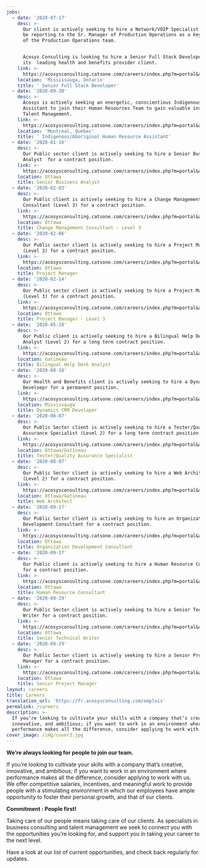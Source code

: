 ```yaml
---
jobs:
  - date: '2020-07-17'
    desc: >-
      Our client is actively seeking to hire a Network/VOIP Specialist who will
      be reporting to the Sr. Manager of Production Operations as a key member
      of the Production Operations team.


      Acosys Consulting is looking to hire a Senior Full Stack Developer for
      its  leading health and benefits provider client.
    link: >-
      https://acosysconsulting.catsone.com/careers/index.php?m=portal&a=details&jobOrderID=11963848
    location: 'Mississauga, Ontario'
    title: ' Senior Full Stack Developer'
  - date: '2020-09-30'
    desc: >-
      Acosys is actively seeking an energetic, conscientious Indigenous
      Assistant to join their Human Resources Team to gain valuable insight into
      Talent Management.
    link: >-
      https://acosysconsulting.catsone.com/careers/index.php?m=portal&a=details&jobOrderID=12327200
    location: 'Montreal, Quebec'
    title: ' Indigenous/Aboriginal Human Resource Assistant'
  - date: '2020-01-16'
    desc: >-
      Our Public sector client is actively seeking to hire a Senior Business
      Analyst  for a contract position.
    link: >-
      https://acosysconsulting.catsone.com/careers/index.php?m=portal&a=details&jobOrderID=13116658
    location: Ottawa
    title: Senior Business Analyst
  - date: '2020-02-03'
    desc: >-
      Our Public client is actively seeking to hire a Change Management
      Consultant (Level 3) for a contract position.
    link: >-
      https://acosysconsulting.catsone.com/careers/index.php?m=portal&a=details&jobOrderID=13176403
    location: Ottawa
    title: Change Management Consultant - Level 3
  - date: '2020-02-06'
    desc: >-
      Our Public sector client is actively seeking to hire a Project Manager
      (Level 3) for a contract position.
    link: >-
      https://acosysconsulting.catsone.com/careers/index.php?m=portal&a=details&jobOrderID=13186711
    location: Ottawa
    title: Project Manager
  - date: '2020-02-14'
    desc: >-
      Our Public sector client is actively seeking to hire a Project Manager -
      (Level 3) for a contract position.
    link: >-
      https://acosysconsulting.catsone.com/careers/index.php?m=portal&a=details&jobOrderID=13229023
    location: Ottawa
    title: Project Manager - Level 3
  - date: '2020-05-28'
    desc: >-
      Our Public client is actively seeking to hire a Bilingual Help Desk
      Analyst (Level 2) for a long term contract position.
    link: >-
      https://acosysconsulting.catsone.com/careers/index.php?m=portal&a=details&jobOrderID=13505783
    location: Gatineau
    title: Bilingual Help Desk Analyst
  - date: '2020-08-18'
    desc: >-
      Our Health and Benefits client is actively seeking to hire a Dynamics CRM
      Develoepr for a permanent position.
    link: >-
      https://acosysconsulting.catsone.com/careers/index.php?m=portal&a=details&jobOrderID=13678100
    location: Mississauga
    title: Dynamics CRM Developer
  - date: '2020-08-07'
    desc: >-
      Our Public Sector client is actively seeking to hire a Tester/Quality
      Assurance Specialist (Level 2) for a long term contract position.
    link: >-
      https://acosysconsulting.catsone.com/careers/index.php?m=portal&a=details&jobOrderID=13677773
    location: Ottawa/Gatineau
    title: Tester/Quality Assurance Specialist
  - date: '2020-08-07'
    desc: >-
      Our Public Sector client is actively seeking to hire a Web Architect
      (Level 2) for a contract position.
    link: >-
      https://acosysconsulting.catsone.com/careers/index.php?m=portal&a=details&jobOrderID=13677752
    location: Ottawa/Gatineau
    title: Web Architect
  - date: '2020-09-17'
    desc: >-
      Our Public Sector client is actively seeking to hire an Organizational
      Development Consultant for a contract position.
    link: >-
      https://acosysconsulting.catsone.com/careers/index.php?m=portal&a=details&jobOrderID=13737794
    location: Ottawa
    title: Organization Development Consultant
  - date: '2020-09-17'
    desc: >-
      Our Public client is actively seeking to hire a Human Resource Consultant
      for a contract position.
    link: >-
      https://acosysconsulting.catsone.com/careers/index.php?m=portal&a=details&jobOrderID=13737599
    location: Ottawa
    title: Human Resource Consultant
  - date: '2020-09-29'
    desc: >-
      Our Public Sector client is actively seeking to hire a Senior Technical
      Writer for a contract position.
    link: >-
      https://acosysconsulting.catsone.com/careers/index.php?m=portal&a=details&jobOrderID=13760629
    location: Ottawa
    title: Senior Technical Writer
  - date: '2020-09-29'
    desc: >-
      Our Public Sector client is actively seeking to hire a Senior Project
      Manager for a contract position.
    link: >-
      https://acosysconsulting.catsone.com/careers/index.php?m=portal&a=details&jobOrderID=13757873
    location: Ottawa
    title: Senior Project Manager
layout: careers
title: Careers
translation_url: 'https://fr.acosysconsulting.com/emplois'
permalink: /careers
description: >-
  If you’re looking to cultivate your skills with a company that’s creative,
  innovative, and ambitious; if you want to work in an environment where
  performance makes all the difference, consider applying to work with us.
cover_image: /img/cover3.jpg
---
```


**We’re always looking for people to join our team.**

If you’re looking to cultivate your skills with a company that’s creative, innovative, and ambitious; if
you want to work in an environment where performance makes all the difference, consider applying to
work with us. We offer competitive salaries, incentives, and meaningful work to provide people with a
stimulating environment in which our employees have ample opportunity to foster their personal growth, and that of our clients.

**Commitment : People first!**

Taking care of our people means taking care of our clients. As specialists in business consulting and
talent management we seek to connect you with the opportunities you’re looking for, and support you
in taking your career to the next level.

Have a look at our list of current opportunities, and check back regularly for updates.
